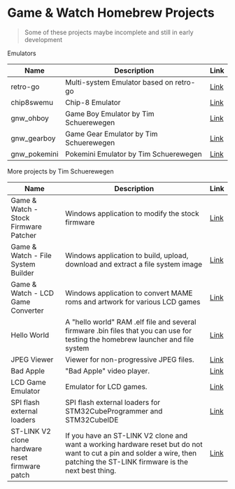 # Game & Watch Homebrew Projects
> Some of these projects maybe incomplete and still in early development

Emulators

| Name         | Description                             | Link                                                         |
| ------------ | --------------------------------------- | ------------------------------------------------------------ |
| retro-go     | Multi-system Emulator based on retro-go | [Link](https://github.com/kbeckmann/game-and-watch-retro-go) |
| chip8swemu   | Chip-8 Emulator                         | [Link](https://github.com/AlfonsoJLuna/chip8swemu/)          |
| gnw_ohboy    | Game Boy Emulator by Tim Schuerewegen   | [Link](https://github.com/timschuerewegen/gnw_ohboy)         |
| gnw_gearboy  | Game Gear Emulator by Tim Schuerewegen  | [Link](https://github.com/timschuerewegen/gnw_gearboy)       |
| gnw_pokemini | Pokemini Emulator by Tim Schuerewegen   | [Link](https://github.com/timschuerewegen/gnw_pokemini)      |

More projects by Tim Schuerewegen

| Name                                           | Description                                                                                                                                                                  | Link                                                                               |
| ---------------------------------------------- | ---------------------------------------------------------------------------------------------------------------------------------------------------------------------------- | ---------------------------------------------------------------------------------- |
| Game & Watch - Stock Firmware Patcher          | Windows application to modify the stock firmware                                                                                                                             | [Link](https://www.schuerewegen.tk/gnw/index.html#win_stock_firmware_patcher)      |
| Game & Watch - File System Builder             | Windows application to build, upload, download and extract a file system image                                                                                               | [Link](https://www.schuerewegen.tk/gnw/index.html#win_file_system_builder)         |
| Game & Watch - LCD Game Converter              | Windows application to convert MAME roms and artwork for various LCD games                                                                                                   | [Link](https://www.schuerewegen.tk/gnw/index.html#win_lcd_game_converter)          |
| Hello World                                    | A "hello world" RAM .elf file and several firmware .bin files that you can use for testing the homebrew launcher and file system                                             | [Link](https://www.schuerewegen.tk/gnw/index.html#gnw_hello_world)                 |
| JPEG Viewer                                    | Viewer for non-progressive JPEG files.                                                                                                                                       | [Link](https://www.schuerewegen.tk/gnw/index.html#gnw_jpeg_viewer)                 |
| Bad Apple                                      | "Bad Apple" video player.                                                                                                                                                    | [Link](https://www.schuerewegen.tk/gnw/index.html#gnw_bad_apple)                   |
| LCD Game Emulator                              | Emulator for LCD games.                                                                                                                                                      | [Link](https://www.schuerewegen.tk/gnw/index.html#gnw_lcd_game_emulator)           |
| SPI flash external loaders                     | SPI flash external loaders for STM32CubeProgrammer and STM32CubeIDE                                                                                                          | [Link](https://www.schuerewegen.tk/gnw/index.html#win_external_loaders)            |
| ST-LINK V2 clone hardware reset firmware patch | If you have an ST-LINK V2 clone and want a working hardware reset but do not want to cut a pin and solder a wire, then patching the ST-LINK firmware is the next best thing. | [Link](https://www.schuerewegen.tk/gnw/index.html#win_stlink_hardware_reset_patch) |

